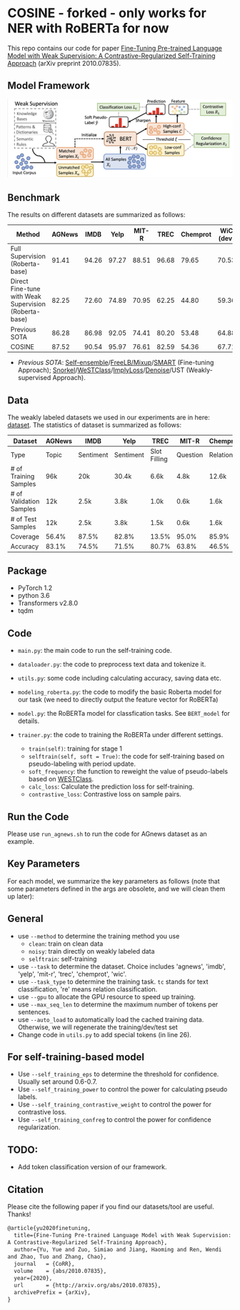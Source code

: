 # COSINE - forked - only works for NER with RoBERTa for now


This repo contains our code for paper [Fine-Tuning Pre-trained Language Model with Weak Supervision: A Contrastive-Regularized Self-Training Approach](https://arxiv.org/abs/2010.07835) (arXiv preprint 2010.07835).

## Model Framework

![BOND-Framework](docs/COSINE.png)

## Benchmark
The results on different datasets are summarized as follows:

| Method | AGNews | IMDB | Yelp | MIT-R | TREC | Chemprot | WiC (dev) |
| ------ | ------- | ----- | ----------- | ------- | -------- | -------- | -------- | 
| Full Supervision (Roberta-base)  | 91.41 | 94.26 | 97.27 |  88.51 | 96.68 | 79.65 |  70.53 |
| Direct Fine-tune with Weak Supervision (Roberta-base) | 82.25 | 72.60 | 74.89 |  70.95 |  62.25 |  44.80 | 59.36 |
| Previous SOTA | 86.28 | 86.98 | 92.05 | 74.41 | 80.20 | 53.48 | 64.88 |
| COSINE | 87.52 | 90.54 | 95.97 | 76.61 | 82.59 | 54.36 | 67.71 | 

- *Previous SOTA*: [Self-ensemble](https://arxiv.org/abs/2002.10345)/[FreeLB](https://openreview.net/forum?id=BygzbyHFvB)[/Mixup](https://openreview.net/forum?id=r1Ddp1-Rb)/[SMART](https://www.aclweb.org/anthology/2020.acl-main.197/) (Fine-tuning Approach); [Snorkel](https://www.ncbi.nlm.nih.gov/pmc/articles/PMC5951191/)/[WeSTClass](https://arxiv.org/abs/1812.11270)/[ImplyLoss](https://openreview.net/forum?id=SkeuexBtDr)/[Denoise](https://arxiv.org/abs/2010.04582)/UST (Weakly-supervised Approach).


## Data

The weakly labeled datasets we used in our experiments are in here: [dataset](data). The statistics of dataset is summarized as follows:

| Dataset | AGNews | IMDB | Yelp | TREC | MIT-R | Chemprot | WiC (dev) |
| ------ | ------- | ----- | ----------- | ------- | -------- | -------- | -------- | 
| Type | Topic | Sentiment | Sentiment |  Slot Filling | Question | Relation |  Word Sense Disambiguation |
| # of Training Samples  | 96k | 20k |  30.4k |  6.6k | 4.8k | 12.6k |  5.4k |
| # of Validation Samples | 12k | 2.5k | 3.8k | 1.0k |  0.6k |    1.6k | 0.6k |
|# of Test Samples | 12k | 2.5k | 3.8k |  1.5k |  0.6k |  1.6k | 1.4k |
| Coverage | 56.4\%  |  87.5\% | 82.8\% | 13.5\% | 95.0\% | 85.9\%  | 63.4\%  |
| Accuracy | 83.1\% | 74.5\% | 71.5\% | 80.7\% | 63.8\% | 46.5\%  | 58.8\%  | 

## Package 
- PyTorch 1.2
- python 3.6
- Transformers v2.8.0
- tqdm

## Code
- `main.py`: the main code to run the self-training code.

- `dataloader.py`: the code to preprocess text data and tokenize it.

- `utils.py`: some code including calculating accuracy, saving data etc.

- `modeling_roberta.py`: the code to modify the basic Roberta model for our task (we need to directly output the feature vector for RoBERTa)

- `model.py`: the RoBERTa model for classfication tasks. See `BERT_model` for details.
  
- `trainer.py`: the code to training the RoBERTa under different settings.
   - `train(self)`: training for stage 1
   - `selftrain(self, soft = True)`: the code for self-training based on pseudo-labeling with period update. 
   - `soft_frequency`: the function to reweight the value of pseudo-labels based on [WESTClass](https://arxiv.org/abs/1812.11270).
   - `calc_loss`: Calculate the prediction loss for self-training.
   - `contrastive_loss`: Contrastive loss on sample pairs.

## Run the Code
Please use `run_agnews.sh` to run the code for AGnews dataset as an example.

## Key Parameters
For each model, we summarize the key parameters as follows (note that some parameters defined in the args are obsolete, and we will clean them up later): 
## General
 - use `--method` to determine the training method you use
    - `clean`: train on clean data
    - `noisy`: train directly on weakly labeled data
    - `selftrain`: self-training
- use `--task` to determine the dataset. Choice includes 'agnews', 'imdb', 'yelp', 'mit-r', 'trec', 'chemprot', 'wic'.
-  use `--task_type` to determine the training task. `tc` stands for text classification, 're' means relation classification.
-  use `--gpu` to allocate the GPU resource to speed up training.
- use `--max_seq_len` to determine the maximum number of tokens per sentences. 
- use `--auto_load` to automatically load the cached training data. Otherwise, we will regenerate the training/dev/test set
- Change code in `utils.py` to add special tokens (in line 26).

## For self-training-based model
  - Use `--self_training_eps` to determine the threshold for confidence. Usually set around 0.6-0.7.
  - Use `--self_training_power` to control the power for calculating pseudo labels.
  - Use `--self_training_contrastive_weight` to control the power for contrastive loss.
  - Use `--self_training_confreg` to control the power for confidence regularization.

## TODO:
 - Add token classification version of our framework.

## Citation

Please cite the following paper if you find our datasets/tool are useful. Thanks!

```
@article{yu2020finetuning,
  title={Fine-Tuning Pre-trained Language Model with Weak Supervision: A Contrastive-Regularized Self-Training Approach},
  author={Yu, Yue and Zuo, Simiao and Jiang, Haoming and Ren, Wendi and Zhao, Tuo and Zhang, Chao},
  journal   = {CoRR},
  volume    = {abs/2010.07835},
  year={2020},
  url       = {http://arxiv.org/abs/2010.07835},
  archivePrefix = {arXiv},
}
```
